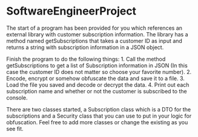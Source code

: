 # SoftwareEngineerProject

The start of a program has been provided for you which references an external library with customer subscription information. 
The library has a method named getSubscriptions that takes a customer ID as input and returns a string with subscription information in a JSON object. 

Finish the program to do the following things:
	1. Call the method getSubscriptions to get a list of Subscription information in JSON (In this case the customer ID does not matter so choose your favorite number).
	2. Encode, encrypt or somehow obfuscate the data and save it to a file.
	3. Load the file you saved and decode or decrypt the data.
	4. Print out each subscription name and whether or not the customer is subscribed to the console. 
	
There are two classes started, a Subscription class which is a DTO for the subscriptions and a Security class that you can use to put in your logic for obfuscation.  Feel free to add more classes or change the existing as you see fit.
